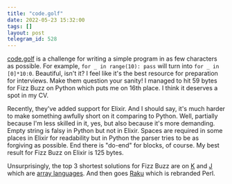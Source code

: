 ```yaml
---
title: "code.golf"
date: 2022-05-23 15:32:00
tags: []
layout: post
telegram_id: 528
---
```


[code.golf](https://code.golf/) is a challenge for writing a simple program in as few characters as possible. For example, `for _ in range(10): pass` will turn into `for _ in [0]*10:0`. Beautiful, isn't it? I feel like it's the best resource for preparation for interviews. Make them question your sanity! I managed to hit 59 bytes for Fizz Buzz on Python which puts me on 16th place. I think it deserves a spot in my CV.

Recently, they've added support for Elixir. And I should say, it's much harder to make something awfully short on it comparing to Python. Well, partially because I'm less skilled in it, yes, but also because it's more demanding. Empty string is falsy in Python but not in Elixir. Spaces are required in some places in Elixir for readability but in Python the parser tries to be as forgiving as possible. End there is "do-end" for blocks, of course. My best result for Fizz Buzz on Elixir is 125 bytes.

Unsurprisingly, the top 3 shortest solutions for Fizz Buzz are on [K](https://en.wikipedia.org/wiki/K_(programming_language)) and [J](https://en.wikipedia.org/wiki/J_(programming_language)) which are [array languages](https://en.wikipedia.org/wiki/Array_programming). And then goes [Raku](https://en.wikipedia.org/wiki/Raku_(programming_language)) which is rebranded Perl.
